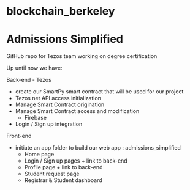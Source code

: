 # blockchain_berkeley
# Admissions Simplified
GitHub repo for Tezos team working on degree certification

Up until now we have: 

Back-end
      - Tezos
  - create our SmartPy smart contract that will be used for our project 
  - Tezos net API access initialization
  - Manage Smart Contract origination
  - Manage Smart Contract access and modification
      - Firebase
  - Login / Sign up integration

Front-end
  - initiate an app folder to build our web app : admissions_simplified
      - Home page
      - Login / Sign up pages + link to back-end
      - Profile page + link to back-end
      - Student request page
      - Registrar & Student dashboard

